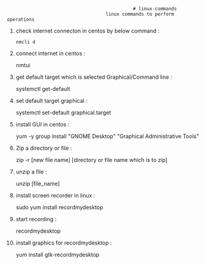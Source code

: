                                                   # linux-commands
                                        linux commands to perform operations 

1. check internet connecton in centos by below command :

    ``` nmcli d ```
   
2. connect internet in centos :

   nmtui
   
3. get default target which is selected Graphical/Command line :

   systemctl get-default
   
4. set default target graphical :

   systemctl set-default graphical.target
   
5. install GUI in centos :

   yum -y group install "GNOME Desktop" "Graphical Administrative Tools"

6. Zip a directory or file :

   zip -r [new file name] [directory or file name which is to zip]

7. unzip a file :

   unzip [file_name]
   
8. install screen recorder in linux :
   
   sudo yum install recordmydesktop
   
9. start recording :
    
     recordmydesktop
     
10. install graphics for recordmydesktop :
    
    yum install gtk-recordmydesktop
    
    
